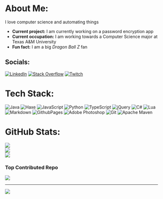 # About Me:
I love computer science and automating things
<ul>
    <li><b>Current project:</b> I am currently working on a password encryption app</li>
    <li><b>Current occupation:</b> I am working towards a Computer Science major at Texas A&M University</li>
    <li><b>Fun fact:</b> I am a big <em>Dragon Ball Z</em> fan</li>
</ul>


## Socials:
[![LinkedIn](https://img.shields.io/badge/LinkedIn-%230077B5.svg?logo=linkedin&logoColor=white)](https://linkedin.com/in/joe-bray-097b24308) [![Stack Overflow](https://img.shields.io/badge/-Stackoverflow-FE7A16?logo=stack-overflow&logoColor=white)](https://stackoverflow.com/users/22837065) [![Twitch](https://img.shields.io/badge/Twitch-%239146FF.svg?logo=Twitch&logoColor=white)](https://twitch.tv/jbb248) 

# Tech Stack:
![Java](https://img.shields.io/badge/java-%23DC2023.svg?style=flat&logo=openjdk&logoColor=white) ![Haxe](https://img.shields.io/badge/haxe-%23ED8B00.svg?style=flat&logo=haxe&logoColor=white) ![JavaScript](https://img.shields.io/badge/javascript-%23323330.svg?style=flat&logo=javascript&logoColor=%23F7DF1E) ![Python](https://img.shields.io/badge/python-3670A0?style=flat&logo=python&logoColor=ffdd54) ![TypeScript](https://img.shields.io/badge/typescript-%23007ACC.svg?style=flat&logo=typescript&logoColor=white) ![jQuery](https://img.shields.io/badge/jquery-%230769AD.svg?style=flat&logo=jquery&logoColor=white) ![C#](https://img.shields.io/badge/c%23-%23239120.svg?style=flat&logo=.net&logoColor=white) ![Lua](https://img.shields.io/badge/lua-%232C2D72.svg?style=flat&logo=lua&logoColor=white) ![Markdown](https://img.shields.io/badge/markdown-%23000000.svg?style=flat&logo=markdown&logoColor=white) ![GithubPages](https://img.shields.io/badge/github%20pages-121013?style=flat&logo=github&logoColor=white) ![Adobe Photoshop](https://img.shields.io/badge/adobe%20photoshop-%2331A8FF.svg?style=flat&logo=adobe%20photoshop&logoColor=white) ![Git](https://img.shields.io/badge/git-%23F05033.svg?style=flat&logo=git&logoColor=white) ![Apache Maven](https://img.shields.io/badge/Apache%20Maven-C71A36?style=flat&logo=Apache%20Maven&logoColor=white)
# GitHub Stats:
![](https://github-readme-stats.vercel.app/api?username=JBB248&theme=shadow_blue&hide_border=false&include_all_commits=true&count_private=false)<br/>
![](https://github-readme-streak-stats.herokuapp.com/?user=JBB248&theme=shadow_blue&hide_border=false)<br/>
![](https://github-readme-stats.vercel.app/api/top-langs/?username=JBB248&theme=shadow_blue&hide_border=false&include_all_commits=true&count_private=false&layout=compact)

### Top Contributed Repo
![](https://github-contributor-stats.vercel.app/api?username=JBB248&limit=3&theme=algolia&combine_all_yearly_contributions=true)

---
[![](https://visitcount.itsvg.in/api?id=JBB248&icon=0&color=1)](https://visitcount.itsvg.in)

<!-- Proudly created with GPRM ( https://gprm.itsvg.in ) -->
<!-- Thank you so much!! -->

